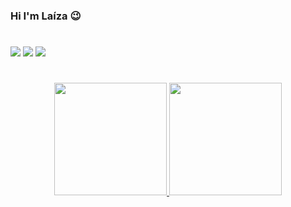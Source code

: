 ### Hi I'm Laíza 😉
#

<div> 
  <a href="https://instagram.com/laiza.jpg" target="_blank"><img src="https://img.shields.io/badge/-Instagram-%23E4405F?style=for-the-badge&logo=instagram&logoColor=white" target="_blank"></a>
  <a href = "mailto:laizabaptista@gmail.com"><img src="https://img.shields.io/badge/-Gmail-%23333?style=for-the-badge&logo=gmail&logoColor=white" target="_blank"></a>
  <a href="https://www.linkedin.com/in/laizamoreira" target="_blank"><img src="https://img.shields.io/badge/-LinkedIn-%230077B5?style=for-the-badge&logo=linkedin&logoColor=white" target="_blank"></a> 

</div>

#

<div align="center">
  <a href="https://github.com/laizabaptista">
  <img height="180em" src="https://github-readme-stats.vercel.app/api?username=laizabaptista&show_icons=true&theme=dracula&include_all_commits=true&count_private=true"/>
  <img height="180em" src="https://github-readme-stats.vercel.app/api/top-langs/?username=laizabaptista&layout=compact&langs_count=7&theme=dracula"/>
</div>
 
 ## 
  
